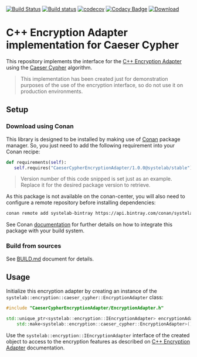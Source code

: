 [![Build Status](https://travis-ci.org/systelab/cpp-caeser-cypher-encryption-adapter.svg?branch=master)](https://travis-ci.org/systelab/cpp-caeser-cypher-encryption-adapter)
[![Build status](https://ci.appveyor.com/api/projects/status/qdrjivrs26gf46lo?svg=true)](https://ci.appveyor.com/project/systelab/cpp-caeser-cypher-encryption-adapter)
[![codecov](https://codecov.io/gh/systelab/cpp-caeser-cypher-encryption-adapter/branch/master/graph/badge.svg)](https://codecov.io/gh/systelab/cpp-caeser-cypher-encryption-adapter)
[![Codacy Badge](https://api.codacy.com/project/badge/Grade/492f2b284cd149018ec9dd54a45d53df)](https://www.codacy.com/app/systelab/cpp-caeser-cypher-encryption-adapter?utm_source=github.com&amp;utm_medium=referral&amp;utm_content=systelab/cpp-caeser-cypher-encryption-adapter&amp;utm_campaign=Badge_Grade)
[![Download](https://api.bintray.com/packages/systelab/conan/CaeserCypherEncryptionAdapter:systelab/images/download.svg)](https://bintray.com/systelab/conan/CaeserCypherEncryptionAdapter:systelab/_latestVersion)


# C++ Encryption Adapter implementation for Caeser Cypher

This repository implements the interface for the [C++ Encryption Adapter](https://github.com/systelab/cpp-encryption-adapter) using the [Caeser Cypher](https://en.wikipedia.org/wiki/Caesar_cipher) algorithm.

> This implementation has been created just for demonstration purposes of the use of the encryption interface, so do not use it on production environments.


## Setup

### Download using Conan

This library is designed to be installed by making use of [Conan](https://conan.io/) package manager. So, you just need to add the following requirement into your Conan recipe:

```python
def requirements(self):
   self.requires("CaeserCypherEncryptionAdapter/1.0.0@systelab/stable")
```

> Version number of this code snipped is set just as an example. Replace it for the desired package version to retrieve.

As this package is not available on the conan-center, you will also need to configure a remote repository before installing dependencies:

```bash
conan remote add systelab-bintray https://api.bintray.com/conan/systelab/conan 
```

See Conan [documentation](https://docs.conan.io/en/latest/) for further details on how to integrate this package with your build system.

### Build from sources

See [BUILD.md](BUILD.md) document for details.


## Usage

Initialize this encryption adapter by creating an instance of the `systelab::encryption::caeser_cypher::EncryptionAdapter` class:

```cpp
#include "CaeserCypherEncryptionAdapter/EncryptionAdapter.h"

std::unique_ptr<systelab::encryption::IEncryptionAdapter> encryptionAdapter =
    std::make<systelab::encryption::caeser_cypher::EncryptionAdapter>();
```

Use the `systelab::encryption::IEncryptionAdapter` interface of the created object to access to the encryption features as described on [C++ Encryption Adapter](https://github.com/systelab/cpp-encryption-adapter) documentation.
